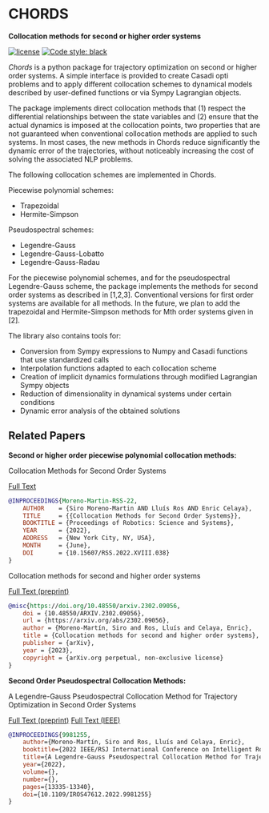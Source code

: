 # CHORDS
**Collocation methods for second or higher order systems**

[![license](https://img.shields.io/badge/license-MIT-blue.svg?style=flat-square)](https://raw.githubusercontent.com/AunSiro/optibot/main/LICENSE)
[![Code style: black](https://img.shields.io/badge/code%20style-black-000000.svg)](https://github.com/psf/black)

*Chords* is a python package for trajectory optimization on second or higher order systems. A simple interface is provided to create Casadi opti problems and to apply different collocation schemes to dynamical models described by user-defined functions or via Sympy Lagrangian objects.

The package implements direct collocation methods that (1) respect the differential relationships between the state variables and (2) ensure that the actual dynamics is imposed at the collocation points, two properties that are not guaranteed when conventional collocation methods are applied to such systems. In most cases, the new methods in Chords reduce significantly the dynamic error of the trajectories, without noticeably increasing the cost of solving the associated NLP problems.

The following collocation schemes are implemented in Chords.

Piecewise polynomial schemes:

- Trapezoidal
- Hermite-Simpson

Pseudospectral schemes:

- Legendre-Gauss
- Legendre-Gauss-Lobatto
- Legendre-Gauss-Radau

For the piecewise polynomial schemes, and for the pseudospectral Legendre-Gauss scheme, the package implements the methods for second order systems as described in [1,2,3]. Conventional versions for first order systems are available for all methods. In the future, we plan to add the trapezoidal and Hermite-Simpson methods for Mth order systems given in [2].

The library also contains tools for:

- Conversion from Sympy expressions to Numpy and Casadi
  functions that use standardized calls
- Interpolation functions adapted to each collocation scheme
- Creation of implicit dynamics formulations through
  modified Lagrangian Sympy objects
- Reduction of dimensionality in dynamical systems
  under certain conditions
- Dynamic error analysis of the obtained solutions


## Related Papers
**Second or higher order piecewise polynomial collocation methods:**

Collocation Methods for Second Order Systems 

[Full Text](http://www.roboticsproceedings.org/rss18/p038.html)
```bibtex
@INPROCEEDINGS{Moreno-Martin-RSS-22, 
    AUTHOR    = {Siro Moreno-Martin AND Lluís Ros AND Enric Celaya}, 
    TITLE     = {{Collocation Methods for Second Order Systems}}, 
    BOOKTITLE = {Proceedings of Robotics: Science and Systems}, 
    YEAR      = {2022}, 
    ADDRESS   = {New York City, NY, USA}, 
    MONTH     = {June}, 
    DOI       = {10.15607/RSS.2022.XVIII.038} 
}
```


Collocation methods for second and higher order systems

[Full Text (preprint)](https://arxiv.org/abs/2302.09056) 
```bibtex
@misc{https://doi.org/10.48550/arxiv.2302.09056,
    doi = {10.48550/ARXIV.2302.09056},
    url = {https://arxiv.org/abs/2302.09056},
    author = {Moreno-Martín, Siro and Ros, Lluís and Celaya, Enric},
    title = {Collocation methods for second and higher order systems},
    publisher = {arXiv},
    year = {2023},
    copyright = {arXiv.org perpetual, non-exclusive license}
}

```

**Second Order Pseudospectral Collocation Methods:**

A Legendre-Gauss Pseudospectral Collocation Method for Trajectory Optimization in Second Order Systems

[Full Text (preprint)](https://arxiv.org/abs/2302.09036) 
[Full Text (IEEE)](https://ieeexplore.ieee.org/document/9981255)
```bibtex
@INPROCEEDINGS{9981255,
    author={Moreno-Martín, Siro and Ros, Lluís and Celaya, Enric},
    booktitle={2022 IEEE/RSJ International Conference on Intelligent Robots and Systems (IROS)}, 
    title={A Legendre-Gauss Pseudospectral Collocation Method for Trajectory Optimization in Second Order Systems}, 
    year={2022},
    volume={},
    number={},
    pages={13335-13340},
    doi={10.1109/IROS47612.2022.9981255}
}
```
